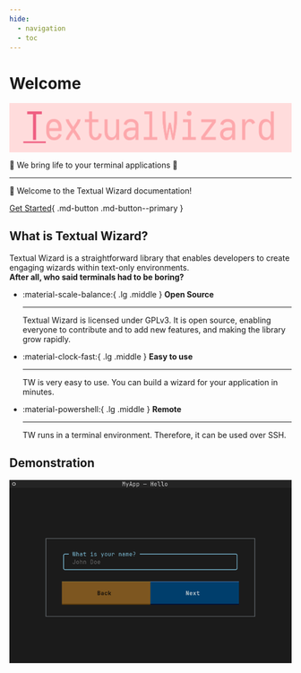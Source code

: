 ```yaml
---
hide:
  - navigation
  - toc
---
```


# Welcome

<img width="1000px" align="center" src="https://raw.githubusercontent.com/SkwalExe/textual-wizard/main/assets/logo.png">
<p>💠 We bring life to your terminal applications 💠</p>

---

👋 Welcome to the Textual Wizard documentation!

[Get Started](/getting-started){ .md-button .md-button--primary }

## What is Textual Wizard?

Textual Wizard is a straightforward library that enables developers to create engaging wizards within text-only environments.
<br>
**After all, who said terminals had to be boring?**

<div class="grid cards" markdown>

-   :material-scale-balance:{ .lg .middle } __Open Source__

    ---

    Textual Wizard is licensed under GPLv3. It is open source, enabling everyone to contribute and to add new features, and making the library grow rapidly.

-   :material-clock-fast:{ .lg .middle } __Easy to use__

    ---

    TW is very easy to use. You can build a wizard for your application in minutes.

-   :material-powershell:{ .lg .middle } __Remote__

    ---

    TW runs in a terminal environment. Therefore, it can be used over SSH.
</div>


## Demonstration

![Demo gif](/demo.gif)
